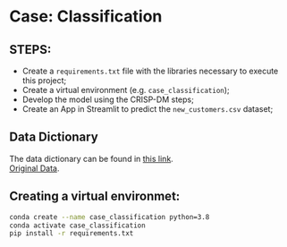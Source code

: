 
# Case: Classification

## STEPS:

- Create a `requirements.txt` file with the libraries necessary to execute this project;
- Create a virtual environment (e.g. `case_classification`);
- Develop the model using the CRISP-DM steps;
- Create an App in Streamlit to predict the `new_customers.csv` dataset;

## Data Dictionary

The data dictionary can be found in [this link](https://www.kaggle.com/datasets/yeanzc/telco-customer-churn-ibm-dataset).  
[Original Data](https://community.ibm.com/community/user/businessanalytics/blogs/steven-macko/2019/07/11/telco-customer-churn-1113).

## Creating a virtual environmet:

``` bash
conda create --name case_classification python=3.8
conda activate case_classification
pip install -r requirements.txt
```